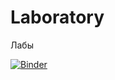 # Laboratory
Лабы

[![Binder](https://mybinder.org/badge.svg)](https://mybinder.org/v2/gh/samokhinv/Laboratory/master?filepath=5%2F1-3%2F)
